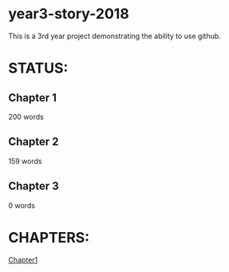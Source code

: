 year3-story-2018
================

This is a 3rd year project demonstrating the ability to use github. 


STATUS:
=======

Chapter 1
---------
200 words

Chapter 2
---------
159 words

Chapter 3
---------
0 words

CHAPTERS:
========
[Chapter1](chapter1.html "Chapter1")